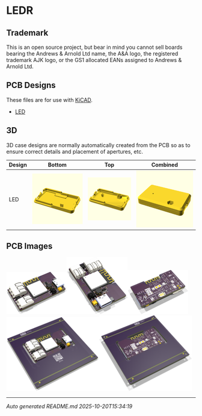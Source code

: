 # LEDR

## Trademark

This is an open source project, but bear in mind you cannot sell boards bearing the Andrews & Arnold Ltd name, the A&A logo, the registered trademark AJK logo, or the GS1 allocated EANs assigned to Andrews & Arnold Ltd.

## PCB Designs

These files are for use with [KiCAD](https://www.kicad.org).

- [LED](LED.kicad_pro)

## 3D

3D case designs are normally automatically created from the PCB so as to ensure correct details and placement of apertures, etc.

|Design|Bottom|Top|Combined|
|------|------|---|--------|
|LED|<a href='LEDB.stl'><img src='LEDB.png' size=15%></a>|<a href='LEDT.stl'><img src='LEDT.png' size=15%></a>|<a href='LEDC.stl'><img src='LEDC.png' size=15%></a>|

## PCB Images

<img src='LED.png' width=32%><img src='LED-90.png' width=32%><img src='LED-bottom.png' width=32%>
<img src='LED-panel.png' width=49%><img src='LED-panel-bottom.png' width=49%>

---

*Auto generated README.md 2025-10-20T15:34:19*
